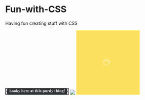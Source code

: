 # Fun-with-CSS
Having fun creating stuff with CSS

<img src="./shiny/shiny.gif" width="200" height="auto">
<img src="./3d-spinner/spinner.gif" width="200" height="auto">
<img src="./scalable-art/scalable.gif" width="200" height="auto">
